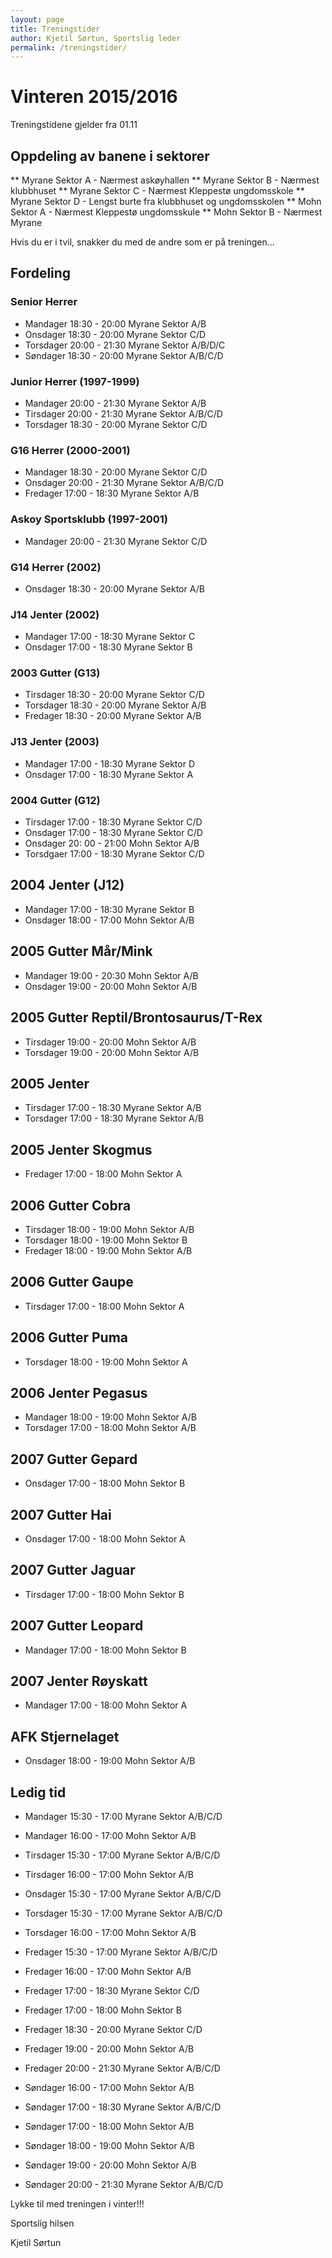 ```yaml
---
layout: page
title: Treningstider
author: Kjetil Sørtun, Sportslig leder
permalink: /treningstider/
---
```


# Vinteren 2015/2016

Treningstidene gjelder fra 01.11

## Oppdeling av banene i sektorer 
** Myrane Sektor A - Nærmest askøyhallen
** Myrane Sektor B - Nærmest klubbhuset
** Myrane Sektor C - Nærmest Kleppestø ungdomsskole
** Myrane Sektor D - Lengst burte fra klubbhuset og ungdomsskolen
** Mohn Sektor A - Nærmest Kleppestø ungdomsskule
** Mohn Sektor B - Nærmest Myrane

Hvis du er i tvil, snakker du med de andre som er på treningen...

## Fordeling

### Senior Herrer
* Mandager 18:30 - 20:00 Myrane Sektor A/B
* Onsdager 18:30 - 20:00 Myrane Sektor C/D
* Torsdager 20:00 - 21:30 Myrane Sektor A/B/D/C
* Søndager 18:30 - 20:00 Myrane Sektor A/B/C/D

### Junior Herrer (1997-1999)
* Mandager 20:00 - 21:30 Myrane Sektor A/B
* Tirsdager 20:00 - 21:30 Myrane Sektor A/B/C/D
* Torsdager 18:30 - 20:00 Myrane Sektor C/D

### G16 Herrer (2000-2001)
* Mandager 18:30 - 20:00 Myrane Sektor C/D
* Onsdager 20:00 - 21:30 Myrane Sektor A/B/C/D
* Fredager 17:00 - 18:30 Myrane Sektor A/B

### Askoy Sportsklubb (1997-2001)
* Mandager 20:00 - 21:30 Myrane Sektor C/D

### G14 Herrer (2002)
* Onsdager 18:30 - 20:00 Myrane Sektor A/B

### J14 Jenter (2002)
* Mandager 17:00 - 18:30 Myrane Sektor C
* Onsdager 17:00 - 18:30 Myrane Sektor B

### 2003 Gutter (G13)
* Tirsdager 18:30 - 20:00 Myrane Sektor C/D
* Torsdager 18:30 - 20:00 Myrane Sektor A/B
* Fredager 18:30 - 20:00 Myrane Sektor A/B

### J13 Jenter (2003)
* Mandager 17:00 - 18:30 Myrane Sektor D
* Onsdager 17:00 - 18:30 Myrane Sektor A

### 2004 Gutter (G12)
* Tirsdager 17:00 - 18:30 Myrane Sektor C/D
* Onsdager 17:00 - 18:30 Myrane Sektor C/D
* Onsdager 20: 00 - 21:00 Mohn Sektor A/B
* Torsdgaer 17:00 - 18:30 Myrane Sektor C/D

## 2004 Jenter (J12)
* Mandager 17:00 - 18:30 Myrane Sektor B
* Onsdager 18:00 - 17:00 Mohn Sektor A/B

## 2005 Gutter Mår/Mink
* Mandager 19:00 - 20:30 Mohn Sektor A/B
* Onsdager 19:00 - 20:00 Mohn Sektor A/B

## 2005 Gutter Reptil/Brontosaurus/T-Rex
* Tirsdager 19:00 - 20:00 Mohn Sektor A/B
* Torsdager 19:00 - 20:00 Mohn Sektor A/B

## 2005 Jenter
* Tirsdager 17:00 - 18:30 Myrane Sektor A/B
* Torsdager 17:00 - 18:30 Myrane Sektor A/B

## 2005 Jenter Skogmus
* Fredager 17:00 - 18:00 Mohn Sektor A

## 2006 Gutter Cobra
* Tirsdager 18:00 - 19:00 Mohn Sektor A/B
* Torsdager 18:00 - 19:00 Mohn Sektor B
* Fredager 18:00 - 19:00 Mohn Sektor A/B

## 2006 Gutter Gaupe
* Tirsdager 17:00 - 18:00 Mohn Sektor A

## 2006 Gutter Puma
* Torsdager 18:00 - 19:00 Mohn Sektor A

## 2006 Jenter Pegasus
* Mandager 18:00 - 19:00 Mohn Sektor A/B
* Torsdager 17:00 - 18:00 Mohn Sektor A/B

## 2007 Gutter Gepard
* Onsdager 17:00 - 18:00 Mohn Sektor B

## 2007 Gutter Hai
* Onsdager 17:00 - 18:00 Mohn Sektor A

## 2007 Gutter Jaguar
* Tirsdager 17:00 - 18:00 Mohn Sektor B

## 2007 Gutter Leopard
* Mandager 17:00 - 18:00 Mohn Sektor B

## 2007 Jenter Røyskatt
* Mandager 17:00 - 18:00 Mohn Sektor A

## AFK Stjernelaget
* Onsdager 18:00 - 19:00 Mohn Sektor A/B


## Ledig tid 
* Mandager 15:30 - 17:00 Myrane Sektor A/B/C/D
* Mandager 16:00 - 17:00 Mohn Sektor A/B

* Tirsdager 15:30 - 17:00 Myrane Sektor A/B/C/D
* Tirsdager 16:00 - 17:00 Mohn Sektor A/B

* Onsdager 15:30 - 17:00 Myrane Sektor A/B/C/D

* Torsdager 15:30 - 17:00 Myrane Sektor A/B/C/D
* Torsdager 16:00 - 17:00 Mohn Sektor A/B

* Fredager 15:30 - 17:00 Myrane Sektor A/B/C/D
* Fredager 16:00 - 17:00 Mohn Sektor A/B
* Fredager 17:00 - 18:30 Myrane Sektor C/D
* Fredager 17:00 - 18:00 Mohn Sektor B
* Fredager 18:30 - 20:00 Myrane Sektor C/D
* Fredager 19:00 - 20:00 Mohn Sektor A/B
* Fredager 20:00 - 21:30 Myrane Sektor A/B/C/D

* Søndager 16:00 - 17:00 Mohn Sektor A/B
* Søndager 17:00 - 18:30 Myrane Sektor A/B/C/D
* Søndager 17:00 - 18:00 Mohn Sektor A/B
* Søndager 18:00 - 19:00 Mohn Sektor A/B
* Søndager 19:00 - 20:00 Mohn Sektor A/B
* Søndager 20:00 - 21:30 Myrane Sektor A/B/C/D


Lykke til med treningen i vinter!!!

Sportslig hilsen

Kjetil Sørtun